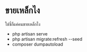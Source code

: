 # ขายเหล็กไง
ใช่ซี่ก็แค่คนขายเหล็กไง

- php artisan serve
- php artisan migrate:refresh --seed
- composer dumpautoload
